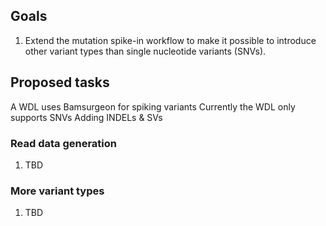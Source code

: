 ## Goals

1. Extend the mutation spike-in workflow to make it possible to introduce other variant types than single nucleotide variants (SNVs).

## Proposed tasks
A WDL uses Bamsurgeon for spiking variants 
Currently the WDL only supports SNVs
Adding INDELs & SVs


### Read data generation

1. TBD

### More variant types

1. TBD

